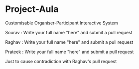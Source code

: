 # Project-Aula
Customisable Organiser-Participant Interactive System

Sourav : Write your full name "here" and submit a pull request

Raghav : Write your full name "here" and submit a pull request

Prateek : Write your full name "here" and submit a pull request

Just to cause contradiction with Raghav's pull request
